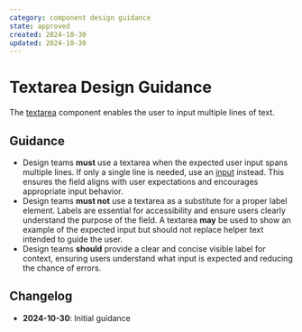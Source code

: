 ```yaml
---
category: component design guidance
state: approved
created: 2024-10-30
updated: 2024-10-30
---
```


# Textarea Design Guidance

The [textarea](https://clarity.design/documentation/textarea) component enables the user to input multiple lines of text.

## Guidance

- Design teams **must** use a textarea when the expected user input spans multiple lines. If only a single line is needed, use an [input](https://clarity.design/documentation/input) instead. This ensures the field aligns with user expectations and encourages appropriate input behavior.
- Design teams **must not** use a textarea as a substitute for a proper label element. Labels are essential for accessibility and ensure users clearly understand the purpose of the field. A textarea **may** be used to show an example of the expected input but should not replace helper text intended to guide the user.
- Design teams **should** provide a clear and concise visible label for context, ensuring users understand what input is expected and reducing the chance of errors.

## Changelog

- **2024-10-30**: Initial guidance

